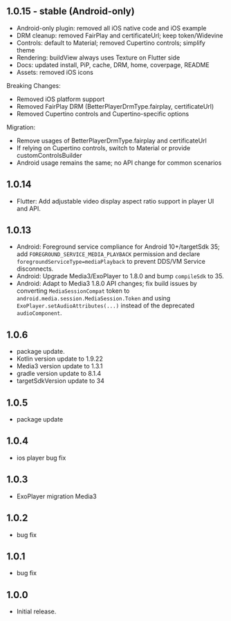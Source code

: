 ## 1.0.15 - stable (Android-only)

- Android-only plugin: removed all iOS native code and iOS example
- DRM cleanup: removed FairPlay and certificateUrl; keep token/Widevine
- Controls: default to Material; removed Cupertino controls; simplify theme
- Rendering: buildView always uses Texture on Flutter side
- Docs: updated install, PiP, cache, DRM, home, coverpage, README
- Assets: removed iOS icons

Breaking Changes:
- Removed iOS platform support
- Removed FairPlay DRM (BetterPlayerDrmType.fairplay, certificateUrl)
- Removed Cupertino controls and Cupertino-specific options

Migration:
- Remove usages of BetterPlayerDrmType.fairplay and certificateUrl
- If relying on Cupertino controls, switch to Material or provide customControlsBuilder
- Android usage remains the same; no API change for common scenarios

## 1.0.14

- Flutter: Add adjustable video display aspect ratio support in player UI and API.

## 1.0.13

* Android: Foreground service compliance for Android 10+/targetSdk 35; add `FOREGROUND_SERVICE_MEDIA_PLAYBACK` permission and declare `foregroundServiceType=mediaPlayback` to prevent DDS/VM Service disconnects.
* Android: Upgrade Media3/ExoPlayer to 1.8.0 and bump `compileSdk` to 35.
* Android: Adapt to Media3 1.8.0 API changes; fix build issues by converting `MediaSessionCompat` token to `android.media.session.MediaSession.Token` and using `ExoPlayer.setAudioAttributes(...)` instead of the deprecated `audioComponent`.

## 1.0.6

* package update. 
* Kotlin version update to 1.9.22
* Media3 version update to 1.3.1
* gradle version update to 8.1.4
* targetSdkVersion update to 34

## 1.0.5

* package update

## 1.0.4

* ios player bug fix

## 1.0.3

* ExoPlayer migration Media3

## 1.0.2

* bug fix

## 1.0.1

* bug fix

## 1.0.0

* Initial release.

